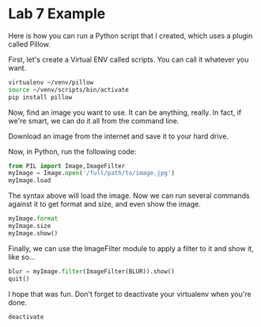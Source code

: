 # Lab 7 Example

Here is how you can run a Python script that I created, which uses a plugin called Pillow.

First, let's create a Virtual ENV called scripts. You can call it whatever you want.

```bash
virtualenv ~/venv/pillow
source ~/venv/scripts/bin/activate
pip install pillow
```

Now, find an image you want to use. It can be anything, really. In fact, if we're smart, we can do it all from the command line.

Download an image from the internet and save it to your hard drive.

Now, in Python, run the following code:

```python
from PIL import Image,ImageFilter
myImage = Image.open('/full/path/to/image.jpg')
myImage.load
```

The syntax above will load the image. Now we can run several commands against it to get format and size, and even show the image.

```python
myImage.format
myImage.size
myImage.show()
```

Finally, we can use the ImageFilter module to apply a filter to it and show it, like so...

```python
blur = myImage.filter(ImageFilter(BLUR)).show()
quit()
```

I hope that was fun. Don't forget to deactivate your virtualenv when you're done.

```bash
deactivate
```
